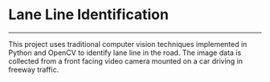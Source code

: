 # Lane Line Identification
***
This project uses traditional computer vision techniques implemented in Python and OpenCV to identify lane line in the road. The image data is collected from a front facing video camera mounted on a car driving in freeway traffic.
